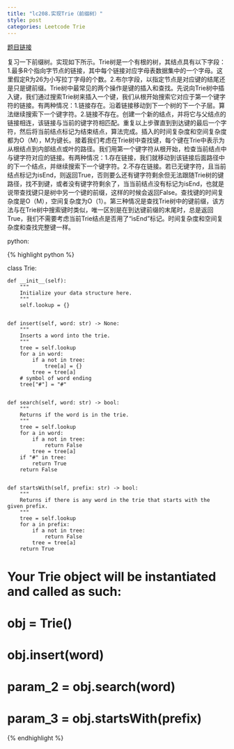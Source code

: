 ```yaml
---
title: "lc208.实现Trie（前缀树）"
style: post
categories: Leetcode Trie
---
```


[题目链接](https://leetcode-cn.com/problems/implement-trie-prefix-tree/)

复习一下前缀树。实现如下所示。Trie树是一个有根的树，其结点具有以下字段：1.最多R个指向字节点的链接，其中每个链接对应字母表数据集中的一个字母。这里假定R为26为小写拉丁字母的个数。2.布尔字段，以指定节点是对应键的结尾还是只是键前缀。Trie树中最常见的两个操作是键的插入和查找。先说向Trie树中插入键，我们通过搜索Trie树来插入一个键，我们从根开始搜索它对应于第一个键字符的链接。有两种情况：1.链接存在。沿着链接移动到下一个树的下一个子层。算法继续搜索下一个键字符。2.链接不存在。创建一个新的结点，并将它与父结点的链接相连，该链接与当前的键字符相匹配。重复以上步骤直到到达键的最后一个字符，然后将当前结点标记为结束结点，算法完成。插入的时间复杂度和空间复杂度都为O（M），M为键长。接着我们考虑在Trie树中查找键，每个键在Trie中表示为从根结点到内部结点或叶的路径。我们用第一个键字符从根开始，检查当前结点中与键字符对应的链接。有两种情况：1.存在链接，我们就移动到该链接后面路径中的下一个结点，并继续搜索下一个键字符。2.不存在链接。若已无键字符，且当前结点标记为isEnd，则返回True，否则要么还有键字符剩余但无法跟随Trie树的键路径，找不到键，或者没有键字符剩余了，当当前结点没有标记为isEnd，也就是说带查找键只是树中另一个键的前缀，这样的时候会返回False。查找键的时间复杂度是O（M），空间复杂度为O（1）。第三种情况是查找Trie树中的键前缀，该方法与在Trie树中搜索键时类似，唯一区别是在到达键前缀的末尾时，总是返回True，我们不需要考虑当前Trie结点是否用了“isEnd”标记。时间复杂度和空间复杂度和查找完整键一样。

python:

{% highlight python %}

class Trie:

    def __init__(self):
        """
        Initialize your data structure here.
        """
        self.lookup = {}


    def insert(self, word: str) -> None:
        """
        Inserts a word into the trie.
        """
        tree = self.lookup
        for a in word:
            if a not in tree:
                tree[a] = {}
            tree = tree[a]
        # symbol of word ending
        tree["#"] = "#"


    def search(self, word: str) -> bool:
        """
        Returns if the word is in the trie.
        """
        tree = self.lookup
        for a in word:
            if a not in tree:
                return False
            tree = tree[a]
        if "#" in tree:
            return True
        return False


    def startsWith(self, prefix: str) -> bool:
        """
        Returns if there is any word in the trie that starts with the given prefix.
        """
        tree = self.lookup
        for a in prefix:
            if a not in tree:
                return False
            tree = tree[a]
        return True


# Your Trie object will be instantiated and called as such:
# obj = Trie()
# obj.insert(word)
# param_2 = obj.search(word)
# param_3 = obj.startsWith(prefix)

{% endhighlight %}
